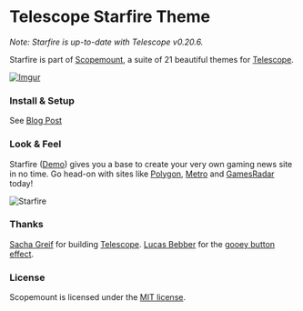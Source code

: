# Telescope Starfire Theme

*Note: Starfire is up-to-date with Telescope v0.20.6.*

Starfire is part of [Scopemount](http://scopemount.startrack.io), a suite of 21 beautiful themes for [Telescope](http://www.telescopeapp.org/).

[![Imgur](http://i.imgur.com/8yYLXiY.jpg)](http://scopemount.startrack.io)

### Install & Setup

See [Blog Post](http://blog.startrack.io/scopemount-theme-starfire/)

### Look & Feel

Starfire ([Demo](http://sm-starfire.meteor.com/)) gives you a base to create your very own gaming news site in no time. Go head-on with sites like [Polygon](http://www.polygon.com/), [Metro](http://metro.co.uk/entertainment/gaming/) and [GamesRadar](http://www.gamesradar.com/news/) today!

![Starfire](http://i.imgur.com/v8cgZJH.png)

### Thanks

[Sacha Greif](https://github.com/SachaG) for building [Telescope](https://github.com/TelescopeJS/Telescope).
[Lucas Bebber](https://twitter.com/lucasbebber) for the [gooey button effect](https://css-tricks.com/gooey-effect/).

### License

Scopemount is licensed under the [MIT license](http://opensource.org/licenses/MIT).
